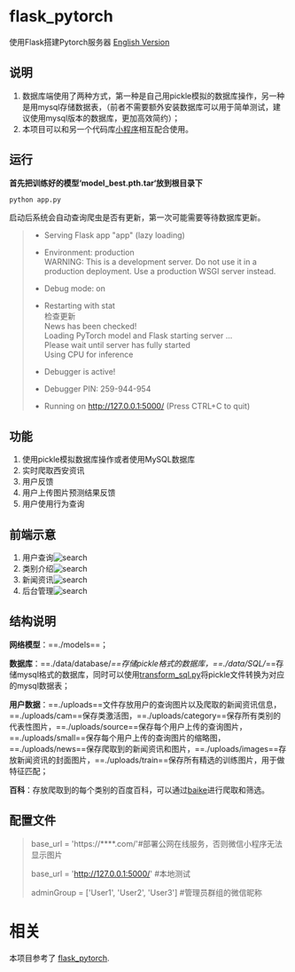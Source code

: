# flask_pytorch
使用Flask搭建Pytorch服务器                                                               [English Version](./README.md)

## 说明
1. 数据库端使用了两种方式，第一种是自己用pickle模拟的数据库操作，另一种是用mysql存储数据表，（前者不需要额外安装数据库可以用于简单测试，建议使用mysql版本的数据库，更加高效简约）；
2. 本项目可以和另一个代码库[小程序](./)相互配合使用。

## 运行
**首先把训练好的模型‘model_best.pth.tar‘放到根目录下**
```sh
python app.py
```
启动后系统会自动查询爬虫是否有更新，第一次可能需要等待数据库更新。
> * Serving Flask app "app" (lazy loading) 
> 
> * Environment: production                                                                                                 
> WARNING: This is a development server. Do not use it in a production deployment.                          Use a production WSGI server instead.                                                                                 
> * Debug mode: on                                                                                                        
> * Restarting with stat                                                                                                 
> 检查更新                                                                                                                
> News has been checked!                                                                                                  
> Loading PyTorch model and Flask starting server ...                                                                     
> Please wait until server has fully started                                                                              
> Using CPU for inference                                                                                                  
> * Debugger is active!                                                                                                   
> * Debugger PIN: 259-944-954                                                                                             
> * Running on http://127.0.0.1:5000/ (Press CTRL+C to quit)

## 功能

1. 使用pickle模拟数据库操作或者使用MySQL数据库
2. 实时爬取西安资讯
3.  用户反馈
4.  用户上传图片预测结果反馈
5. 用户使用行为查询

## 前端示意

1. 用户查询![search](./assets/search.jpg)
2. 类别介绍![search](./assets/category.jpg)
3. 新闻资讯![search](./assets/news.jpg)
4. 后台管理![search](./assets/admin.jpg)

## 结构说明

 **网络模型**：==./models==；

**数据库**：==./data/database/*==存储pickle格式的数据库，==./data/SQL/*==存储mysql格式的数据库，同时可以使用[transform_sql.py](./data/database/transform_sql.py)将pickle文件转换为对应的mysql数据表；

**用户数据**：==./uploads==文件存放用户的查询图片以及爬取的新闻资讯信息，==./uploads/cam==保存类激活图，==./uploads/category==保存所有类别的代表性图片，==./uploads/source==保存每个用户上传的查询图片，==./uploads/small==保存每个用户上传的查询图片的缩略图，==./uploads/news==保存爬取到的新闻资讯和图片，==./uploads/images==存放新闻资讯的封面图片，==./uploads/train==保存所有精选的训练图片，用于做特征匹配；

**百科**：存放爬取到的每个类别的百度百科，可以通过[baike](./util/baike.py)进行爬取和筛选。

## 配置文件
>base_url = 'https://****.com/'#部署公网在线服务，否则微信小程序无法显示图片
>
>base_url = 'http://127.0.0.1:5000/' #本地测试
>
>adminGroup = ['User1', 'User2', 'User3'] #管理员群组的微信昵称
# 相关
本项目参考了 [flask_pytorch](https://github.com/WenmuZhou/flask_pytorch).